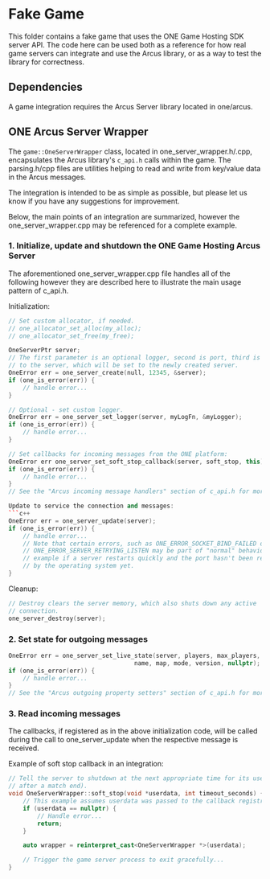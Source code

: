 
# Fake Game

This folder contains a fake game that uses the ONE Game Hosting SDK server API. The code here can be used both as a reference for how real game servers can integrate and use the Arcus library, or as a way to test the library for correctness.

## Dependencies

A game integration requires the Arcus Server library located in one/arcus.

## ONE Arcus Server Wrapper

The `game::OneServerWrapper` class, located in one_server_wrapper.h/.cpp, encapsulates the Arcus library's `c_api.h` calls within the game. The parsing.h/cpp files are utilities helping to read and write from key/value data in the Arcus messages.

The integration is intended to be as simple as possible, but please let us know if you have any suggestions for improvement.

Below, the main points of an integration are summarized, however the one_server_wrapper.cpp may be referenced for a complete example.

### 1. Initialize, update and shutdown the ONE Game Hosting Arcus Server

The aforementioned one_server_wrapper.cpp file handles all of the following however they are described here to illustrate the main usage pattern of c_api.h.

Initialization:
```c++
// Set custom allocator, if needed.
// one_allocator_set_alloc(my_alloc);
// one_allocator_set_free(my_free);

OneServerPtr server;
// The first parameter is an optional logger, second is port, third is a pointer
// to the server, which will be set to the newly created server.
OneError err = one_server_create(null, 12345, &server);
if (one_is_error(err)) {
    // handle error...
}

// Optional - set custom logger.
OneError err = one_server_set_logger(server, myLogFn, &myLogger);
if (one_is_error(err)) {
    // handle error...
}

// Set callbacks for incoming messages from the ONE platform:
OneError err one_server_set_soft_stop_callback(server, soft_stop, this)
if (one_is_error(err)) {
    // handle error...
}
// See the "Arcus incoming message handlers" section of c_api.h for more functions.

Update to service the connection and messages:
```c++
OneError err = one_server_update(server);
if (one_is_error(err)) {
    // handle error...
    // Note that certain errors, such as ONE_ERROR_SOCKET_BIND_FAILED or
    // ONE_ERROR_SERVER_RETRYING_LISTEN may be part of "normal" behavior, for
    // example if a server restarts quickly and the port hasn't been recycled
    // by the operating system yet.
}

```

Cleanup:

```c++
// Destroy clears the server memory, which also shuts down any active
// connection.
one_server_destroy(server);
```

### 2. Set state for outgoing messages

```c++
OneError err = one_server_set_live_state(server, players, max_players,
                                   name, map, mode, version, nullptr);
if (one_is_error(err)) {
    // handle error...
}
// See the "Arcus outgoing property setters" section of c_api.h for more functions.
```

### 3. Read incoming messages

The callbacks, if registered as in the above initialization code, will be called during the call to one_server_update when the respective message is received.

Example of soft stop callback in an integration:
```c++
// Tell the server to shutdown at the next appropriate time for its users (e.g.,
// after a match end).
void OneServerWrapper::soft_stop(void *userdata, int timeout_seconds) {
    // This example assumes userdata was passed to the callback registration.
    if (userdata == nullptr) {
        // Handle error...
        return;
    }

    auto wrapper = reinterpret_cast<OneServerWrapper *>(userdata);

    // Trigger the game server process to exit gracefully...
}
```
